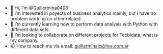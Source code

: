 - 👋 Hi, I’m @Guillermina0406
- 👀 I’m interested in poyects of business analytics mainly, but I have no problem working on other related. 
- 🌱 I’m currently learning how to perform data analysis with Python with different data sets.
- 💞️ I’m looking to collaborate on different projects for Tecbidata, what is my company.
- 📫 How to reach me via email: guillerminaic@live.com.ar
<!---
Guillermina0406/Guillermina0406 is a ✨ special ✨ repository because its `README.md` (this file) appears on your GitHub profile.
You can click the Preview link to take a look at your changes.
--->
